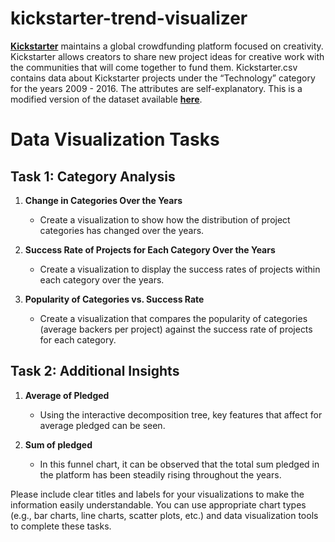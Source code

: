 # kickstarter-trend-visualizer

[**Kickstarter**](https://www.kickstarter.com/) maintains a global crowdfunding platform focused on creativity. Kickstarter allows creators to share new project ideas for creative work with the communities that will come together to fund them. Kickstarter.csv contains data about Kickstarter projects under the “Technology” category for the years 2009 - 2016. The attributes are self-explanatory. This is a modified version of the dataset available [**here**](https://www.kaggle.com/datasets/kemical/kickstarter-projects?resource=download).

# Data Visualization Tasks

## Task 1: Category Analysis

1. **Change in Categories Over the Years**
    - Create a visualization to show how the distribution of project categories has changed over the years.

2. **Success Rate of Projects for Each Category Over the Years**
    - Create a visualization to display the success rates of projects within each category over the years.

3. **Popularity of Categories vs. Success Rate**
    - Create a visualization that compares the popularity of categories (average backers per project) against the success rate of projects for each category.

## Task 2: Additional Insights

1. **Average of Pledged**
    - Using the interactive decomposition tree, key features that affect for average pledged can be seen.

2. **Sum of pledged**
    - In this funnel chart, it can be observed that the total sum pledged in the platform has been steadily rising throughout the years.

Please include clear titles and labels for your visualizations to make the information easily understandable. You can use appropriate chart types (e.g., bar charts, line charts, scatter plots, etc.) and data visualization tools to complete these tasks.

